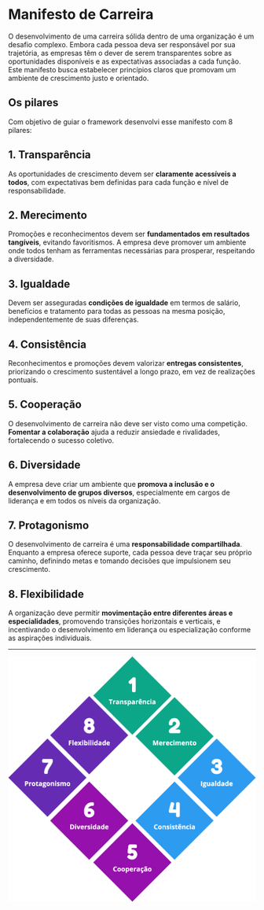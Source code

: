 # Manifesto de Carreira

O desenvolvimento de uma carreira sólida dentro de uma organização é um desafio complexo. Embora cada pessoa deva ser responsável por sua trajetória, as empresas têm o dever de serem transparentes sobre as oportunidades disponíveis e as expectativas associadas a cada função. Este manifesto busca estabelecer princípios claros que promovam um ambiente de crescimento justo e orientado.

## Os pilares

Com objetivo de guiar o framework desenvolvi esse manifesto com 8 pilares:

## 1. Transparência

As oportunidades de crescimento devem ser **claramente acessíveis a todos**, com expectativas bem definidas para cada função e nível de responsabilidade.

## 2. Merecimento

Promoções e reconhecimentos devem ser **fundamentados em resultados tangíveis**, evitando favoritismos. A empresa deve promover um ambiente onde todos tenham as ferramentas necessárias para prosperar, respeitando a diversidade.

## 3. Igualdade

Devem ser asseguradas **condições de igualdade** em termos de salário, benefícios e tratamento para todas as pessoas na mesma posição, independentemente de suas diferenças.

## 4. Consistência

Reconhecimentos e promoções devem valorizar **entregas consistentes**, priorizando o crescimento sustentável a longo prazo, em vez de realizações pontuais.

## 5. Cooperação

O desenvolvimento de carreira não deve ser visto como uma competição. **Fomentar a colaboração** ajuda a reduzir ansiedade e rivalidades, fortalecendo o sucesso coletivo.

## 6. Diversidade

A empresa deve criar um ambiente que **promova a inclusão e o desenvolvimento de grupos diversos**, especialmente em cargos de liderança e em todos os níveis da organização.

## 7. Protagonismo

O desenvolvimento de carreira é uma **responsabilidade compartilhada**. Enquanto a empresa oferece suporte, cada pessoa deve traçar seu próprio caminho, definindo metas e tomando decisões que impulsionem seu crescimento.

## 8. Flexibilidade

A organização deve permitir **movimentação entre diferentes áreas e especialidades**, promovendo transições horizontais e verticais, e incentivando o desenvolvimento em liderança ou especialização conforme as aspirações individuais.

----

![pilares do manifesto](./assets/manifest.png)
